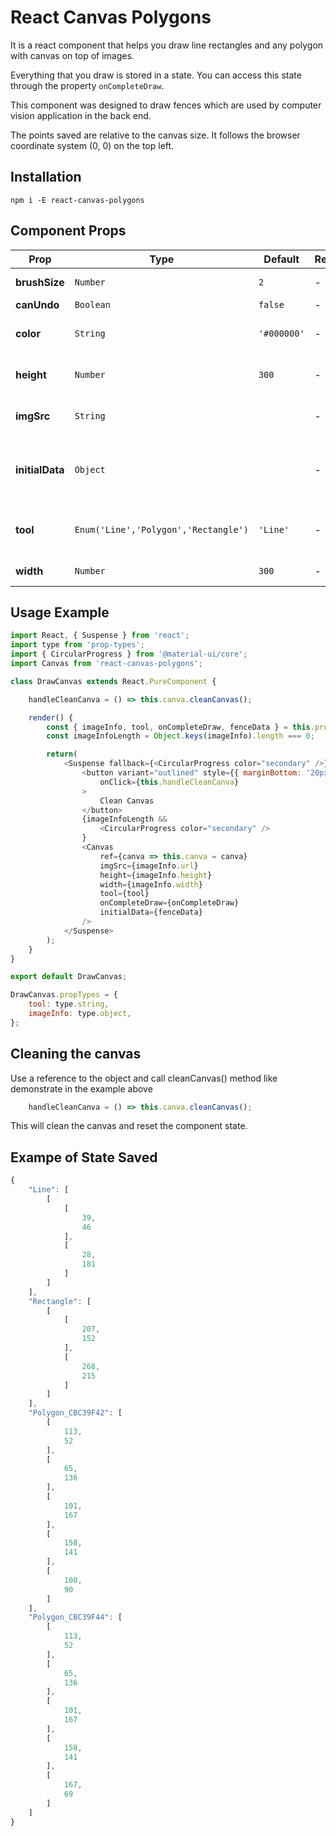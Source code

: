 # React Canvas Polygons

It is a react component that helps you draw line rectangles and any polygon with canvas on top of images.

Everything that you draw is stored in a state. You can access this state through the property `onCompleteDraw`.

This component was designed to draw fences which are used by computer vision application in the back end.

The points saved are relative to the canvas size. It follows the browser coordinate system (0, 0) on the top left.

## Installation

```
npm i -E react-canvas-polygons
```

## Component Props

Prop | Type | Default | Req | Description
--- | --- | --- | --- | ---
**brushSize** | `Number` |  `2` | - | BrushSize to draw
**canUndo** | `Boolean` |  `false` | - | CanUndo
**color** | `String` |  `'#000000'` | - | Color of what we want draw
**height** | `Number` |  `300` | - | the height of the canvas
**imgSrc** | `String` |  | - | Background image to canvas;
**initialData** | `Object` |  | - | Is the data to be be draw when load the component
**tool** | `Enum('Line','Polygon','Rectangle')` |  `'Line'` | - | Shapes that you can select to draw
**width** | `Number` |  `300` | - | The width of canvas

## Usage Example

```js
import React, { Suspense } from 'react';
import type from 'prop-types';
import { CircularProgress } from '@material-ui/core';
import Canvas from 'react-canvas-polygons';

class DrawCanvas extends React.PureComponent {

    handleCleanCanva = () => this.canva.cleanCanvas();

    render() {
        const { imageInfo, tool, onCompleteDraw, fenceData } = this.props;
        const imageInfoLength = Object.keys(imageInfo).length === 0;

        return(
            <Suspense fallback={<CircularProgress color="secondary" />}>
                <button variant="outlined" style={{ marginBottom: '20px' }}
                    onClick={this.handleCleanCanva}
                >
                    Clean Canvas
                </button>
                {imageInfoLength &&
                    <CircularProgress color="secondary" />
                }
                <Canvas
                    ref={canva => this.canva = canva}
                    imgSrc={imageInfo.url}
                    height={imageInfo.height}
                    width={imageInfo.width}
                    tool={tool}
                    onCompleteDraw={onCompleteDraw}
                    initialData={fenceData}
                />
            </Suspense>
        );
    }
}

export default DrawCanvas;

DrawCanvas.propTypes = {
    tool: type.string,
    imageInfo: type.object,
};
```

## Cleaning the canvas

Use a reference to the object and call cleanCanvas() method like demonstrate in the example above

```js
    handleCleanCanva = () => this.canva.cleanCanvas();
```

This will clean the canvas and reset the component state.

## Exampe of State Saved

```js
{
    "Line": [
        [
            [
                39,
                46
            ],
            [
                28,
                181
            ]
        ]
    ],
    "Rectangle": [
        [
            [
                207,
                152
            ],
            [
                268,
                215
            ]
        ]
    ],
    "Polygon_CBC39F42": [
        [
            113,
            52
        ],
        [
            65,
            136
        ],
        [
            101,
            167
        ],
        [
            158,
            141
        ],
        [
            100,
            90
        ]
    ],
    "Polygon_CBC39F44": [
        [
            113,
            52
        ],
        [
            65,
            136
        ],
        [
            101,
            167
        ],
        [
            158,
            141
        ],
        [
            167,
            69
        ]
    ]
}

```


